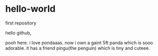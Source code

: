 # hello-world
first repository

hello github,

pooh here. i love pondaaas. now i own a gaint 5ft panda which is sooo adorable. 
it has a friend pingu(the penguin) which is tiny and cuteee.

